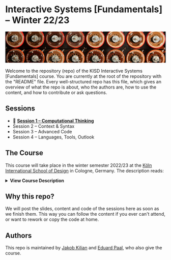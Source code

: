 # Interactive Systems [Fundamentals] –  Winter 22/23

![A close-up of a Turing Machine](img/turing-machine-title.jpg)

Welcome to the repository (repo) of the KISD Interactive Systems [Fundamentals] course. 
You are currently at the root of the repository with the "README" file. Every well-structured repo has this file, which gives an overview of what the repo is about, who the authors are, how to use the content, and how to contribute or ask questions.

## Sessions

- 🤔 [**Session 1 – Computational Thinking**](/sessions/Session1_Computational_Thinknig)
- Session 2 – Context & Syntax
- Session 3 – Advanced Code
- Session 4 – Languages, Tools, Outlook

## The Course

This course will take place in the winter semester 2022/23 at the [Köln International School of Design](https://kisd.de) in Cologne, Germany. The description reads:

<details>
<summary style="font-size:14px"><b>View Course Description</b></summary>
<p><i>
Code and algorithms are the materials from which essential aspects of our social, cultural and economic future are built. When designing these interactive systems and objects, a substantial understanding of the underlying technology (hardware) and the executed algorithm or program code (software) is essential. With the increase of such systems in everyday life, there is an increasing need to approach these topics in the context of design studies (especially in interaction/interface/product design) and to develop the ability to develop such prototypes.</i></p><p><i>

In this crash course (5 longer sessions with breaks) we learn the absolute basics of programming and look at individual aspects of the subject complex: What is a programming language and why are there so many of them? On which devices and platforms does which code run and how do I get it on there? How and where do I write, develop and store code and how do I execute it?</i></p><p><i>

No previous knowledge is required for participation. Directly after the course, there will be two further "Interactive Systems [Application]" courses in which you can apply what you have learned. Insofar as these can be chosen, it is recommended to attend one or, if you are interested, both courses.
</i></p></details>

## Why this repo?

We will post the slides, content and code of the sessions here as soon as we finish them. This way you can follow the content if you ever can't attend, or want to rework or copy the code at home.

## Authors

This repo is maintained by [Jakob Kilian](https://github.com/jakobkilian) and [Eduard Paal](https://github.com/edipa), who also give the course. 
